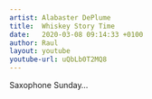 ```yaml
---
artist: Alabaster DePlume
title:  Whiskey Story Time
date:   2020-03-08 09:14:33 +0100
author: Raul
layout: youtube
youtube-url: uQbLb0T2MQ8
---
```


Saxophone Sunday… 


